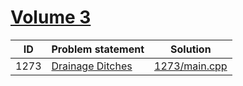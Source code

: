 # [Volume 3](http://poj.org/problemlist?volume=3)


| ID   | Problem statement                                  | Solution                       |
|------|----------------------------------------------------|--------------------------------|
| 1273 | [Drainage Ditches](http://poj.org/problem?id=1273) | [1273/main.cpp](1273/main.cpp) |

